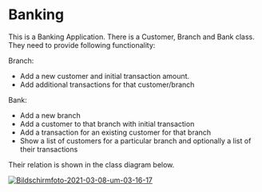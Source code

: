 # Banking

This is a Banking Application. There is a Customer, Branch and Bank class. They need to provide following functionality:


 Branch:
 <ul>
  <li> Add a new customer and initial transaction amount.</li>
  <li> Add additional transactions for that customer/branch</li>
</ul>


 Bank:
 <ul>
  <li>  Add a new branch </li>
  <li>  Add a customer to that branch with initial transaction </li>
  <li>  Add a transaction for an existing customer for that branch </li>
  <li>   Show a list of customers for a particular branch and optionally a list
 of their transactions </li>
</ul>




Their relation is shown in the class diagram below.

<a href="https://ibb.co/wdJpdpG"><img src="https://i.ibb.co/XWyFWF0/Bildschirmfoto-2021-03-08-um-03-16-17.png" alt="Bildschirmfoto-2021-03-08-um-03-16-17" border="0"></a>

